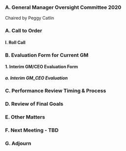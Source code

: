 ### A. General Manager Oversight Committee 2020

Chaired by Peggy Catlin

### A. Call to Order

#### I. Roll Call

### B. Evaluation Form for Current GM

#### 1. Interim GM/CEO Evaluation Form

##### a. Interim GM_CEO Evaluation

### C. Performance Review Timing & Process

### D. Review of Final Goals

### E. Other Matters

### F. Next Meeting - TBD

### G. Adjourn
